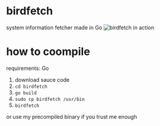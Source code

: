 # birdfetch
system information fetcher made in Go
![birdfetch in action](https://i.ibb.co/VpjNLyv/Screenshot-from-2022-02-19-14-46-55.png)

# how to coompile
requirements: Go
1. download sauce code
2. `cd birdfetch`
3. `go build`
4. `sudo cp birdfetch /usr/bin`
5. `birdfetch`

or use my precompiled binary if you trust me enough
